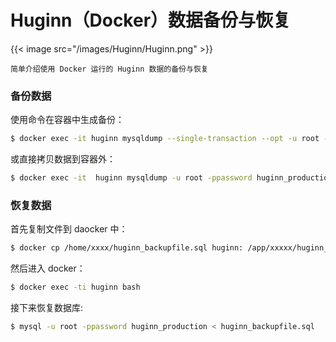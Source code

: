 # Huginn（Docker）数据备份与恢复

   {{< image src="/images/Huginn/Huginn.png" >}} 
   
    简单介绍使用 Docker 运行的 Huginn 数据的备份与恢复

<!--more-->

### 备份数据

使用命令在容器中生成备份：

```bash
$ docker exec -it huginn mysqldump --single-transaction --opt -u root -ppassword huginn_production > huginn_backupfile.sql
```

或直接拷贝数据到容器外：

```bash
$ docker exec -it  huginn mysqldump -u root -ppassword huginn_production > /root/test_db.sql
```

### 恢复数据

首先复制文件到 daocker 中：

```bash
$ docker cp /home/xxxx/huginn_backupfile.sql huginn: /app/xxxxx/huginn_backupfile.sql
```

然后进入 docker：

```bash
$ docker exec -ti huginn bash
```

接下来恢复数据库:

```bash
$ mysql -u root -ppassword huginn_production < huginn_backupfile.sql
```
